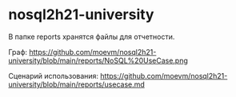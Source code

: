 # nosql2h21-university

В папке reports хранятся файлы для отчетности.

Граф: https://github.com/moevm/nosql2h21-university/blob/main/reports/NoSQL%20UseCase.png

Сценарий использования: https://github.com/moevm/nosql2h21-university/blob/main/reports/usecase.md
